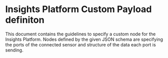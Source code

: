 # Insights Platform Custom Payload definiton
This document contains the guidelines to specify a custom node for the Insights Platform. Nodes defined by the given JSON schema are specifying the ports of the connected sensor and structure of the data each port is sending.

